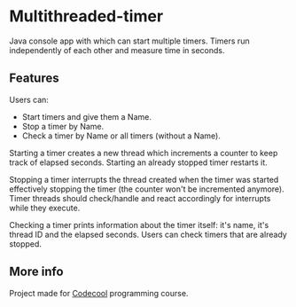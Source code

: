 # Multithreaded-timer
Java console app with which can start multiple timers. Timers run independently of each other and measure time in seconds.

## Features

Users can:

- Start timers and give them a Name.
- Stop a timer by Name.
- Check a timer by Name or all timers (without a Name).

Starting a timer creates a new thread which increments a counter to keep track of elapsed seconds. Starting an already 
stopped timer restarts it.

Stopping a timer interrupts the thread created when the timer was started effectively stopping the timer (the counter won't
be incremented anymore). Timer threads should check/handle and react accordingly for interrupts while they execute.

Checking a timer prints information about the timer itself: it's name, it's thread ID and the elapsed seconds. Users can
check timers that are already stopped.

## More info

Project made for [Codecool](https://codecool.com/) programming course.
